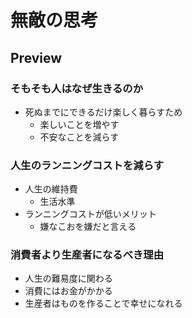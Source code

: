 # 無敵の思考

## Preview

### そもそも人はなぜ生きるのか

- 死ぬまでにできるだけ楽しく暮らすため
  - 楽しいことを増やす
  - 不安なことを減らす

### 人生のランニングコストを減らす

- 人生の維持費
  - 生活水準
- ランニングコストが低いメリット
  - 嫌なこおを嫌だと言える

### 消費者より生産者になるべき理由

- 人生の難易度に関わる
- 消費にはお金がかかる
- 生産者はものを作ることで幸せになれる
